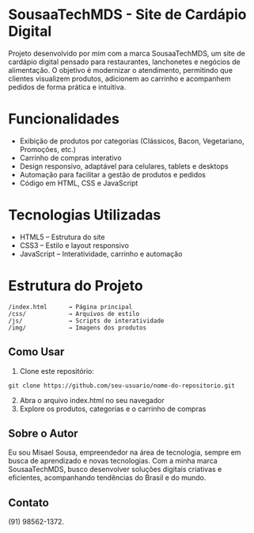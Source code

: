 # SousaaTechMDS - Site de Cardápio Digital

Projeto desenvolvido por mim com a marca SousaaTechMDS, um site de cardápio digital pensado para restaurantes, lanchonetes e negócios de alimentação. O objetivo é modernizar o atendimento, permitindo que clientes visualizem produtos, adicionem ao carrinho e acompanhem pedidos de forma prática e intuitiva.

# Funcionalidades

* Exibição de produtos por categorias (Clássicos, Bacon, Vegetariano, Promoções, etc.)
* Carrinho de compras interativo
* Design responsivo, adaptável para celulares, tablets e desktops
* Automação para facilitar a gestão de produtos e pedidos
* Código em HTML, CSS e JavaScript

# Tecnologias Utilizadas

* HTML5 – Estrutura do site
* CSS3 – Estilo e layout responsivo
* JavaScript – Interatividade, carrinho e automação

# Estrutura do Projeto

```
/index.html      → Página principal
/css/            → Arquivos de estilo
/js/             → Scripts de interatividade
/img/            → Imagens dos produtos
```

## Como Usar

1. Clone este repositório:

```
git clone https://github.com/seu-usuario/nome-do-repositorio.git
```

2. Abra o arquivo index.html no seu navegador
3. Explore os produtos, categorias e o carrinho de compras

## Sobre o Autor

Eu sou Misael Sousa, empreendedor na área de tecnologia, sempre em busca de aprendizado e novas tecnologias. Com a minha marca SousaaTechMDS, busco desenvolver soluções digitais criativas e eficientes, acompanhando tendências do Brasil e do mundo.

## Contato

(91) 98562-1372.
